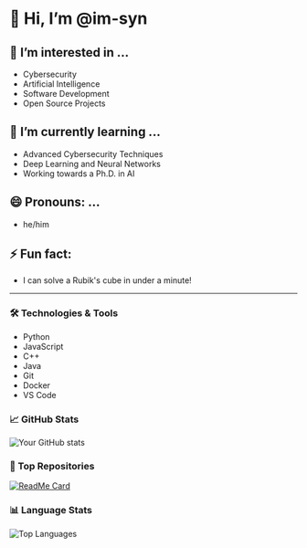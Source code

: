 # 👋 Hi, I’m @im-syn

## 👀 I’m interested in ...
- Cybersecurity
- Artificial Intelligence
- Software Development
- Open Source Projects

## 🌱 I’m currently learning ...
- Advanced Cybersecurity Techniques
- Deep Learning and Neural Networks
- Working towards a Ph.D. in AI

## 😄 Pronouns: ...
- he/him

## ⚡ Fun fact:
- I can solve a Rubik's cube in under a minute!

---

### 🛠️ Technologies & Tools
- Python
- JavaScript
- C++
- Java
- Git
- Docker
- VS Code

### 📈 GitHub Stats
![Your GitHub stats](https://github-readme-stats.vercel.app/api?username=im-syn&show_icons=true&theme=radical)

### 🌟 Top Repositories
[![ReadMe Card](https://github-readme-stats.vercel.app/api/pin/?username=im-syn&repo=repository-name&theme=radical)](https://github.com/im-syn/repository-name)

### 📊 Language Stats
![Top Languages](https://github-readme-stats.vercel.app/api/top-langs/?username=im-syn&layout=compact&theme=radical)
